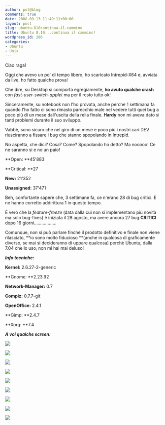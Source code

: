 ```yaml
---
author: pol@blog
comments: true
date: 2008-09-13 11:49:11+00:00
layout: post
slug: ubuntu-810continua-il-cammino
title: Ubuntu 8.10...continua il cammino!
wordpress_id: 286
categories:
- Ubuntu
- Unix
---
```


Ciao raga!

Oggi che avevo un po' di tempo libero, ho scaricato Intrepid-X64 e, avviata da live, ho fatto qualche prova!

Che dire, su Desktop si comporta egregiamente, **ho avuto qualche crash** con _fast-user-switch-applet_ ma per il resto tutto ok!

Sinceramente, su notebook non l'ho provata, anche perchè 1 settimana fa quando l'ho fatto ci sono rimasto parecchio male nel vedere tutti quei bug a poco più di un mese dall'uscita della rella finale. **Hardy** non mi aveva dato si tanti problemi durante il suo sviluppo.

Vabbè, sono sicuro che nel giro di un mese e poco più i nostri cari DEV riusciranno a fissare i bug che stanno spopolando in Intrepid.

No aspetta, che dici? Cosa? Come? Spopolando ho detto? Ma nooooo! Ce ne saranno si e no un paio!

**Open: **45'883

**Critical: **27

**New:** 21'352

**Unassigned:** 37'471

Beh, confortante sapere che, 3 settimane fa, ce n'erano 28 di bug critici. E ne hanno corretto addirittura 1 in questo tempo.

È vero che la _feature-freeze_ (data dalla cui non si implementano più novità ma solo bug-fixes) è iniziata il 28 agosto, ma avere ancora 27 bug **CRITICI** dopo 16 giorni..................

Comunque, non si può parlare finchè il prodotto definitivo e finale non viene rilasciato, **io sono molto fiducioso **(anche in qualcosa di graficamente diverso, se mai si decideranno di uppare qualcosa) perchè Ubuntu, dalla 7.04 che lo uso, non mi hai mai deluso!

_**Info tecniche:**_

**Kernel:** 2.6.27-2-generic

**Gnome: **2.23.92

**Network-Manager:** 0.7

**Compiz:** 0.7.7-git

**OpenOffice:** 2.4.1

**Gimp: **2.4.7

**Xorg: **7.4

_**A voi qualche screen:**_

[![](http://www.allfreeportal.com/imghost/thumbs/712405schermata.png)](http://www.allfreeportal.com/imghost/viewer.php?id=712405schermata.png)

[![](http://www.allfreeportal.com/imghost/thumbs/835926Screenshot.png)](http://www.allfreeportal.com/imghost/viewer.php?id=835926Screenshot.png)

[![](http://www.allfreeportal.com/imghost/thumbs/26668Screenshot-1.png)](http://www.allfreeportal.com/imghost/viewer.php?id=26668Screenshot-1.png)

[![](http://www.allfreeportal.com/imghost/thumbs/984150Screenshot-2.png)](http://www.allfreeportal.com/imghost/viewer.php?id=984150Screenshot-2.png)

[![](http://www.allfreeportal.com/imghost/thumbs/834132Screenshot-3.png)](http://www.allfreeportal.com/imghost/viewer.php?id=834132Screenshot-3.png)

[![](http://www.allfreeportal.com/imghost/thumbs/198521Screenshot23.png)](http://www.allfreeportal.com/imghost/viewer.php?id=198521Screenshot23.png)

[![](http://www.allfreeportal.com/imghost/thumbs/336378Screenshot-4.png)](http://www.allfreeportal.com/imghost/viewer.php?id=336378Screenshot-4.png)

[![](http://www.allfreeportal.com/imghost/thumbs/435789Screenshot-6.png)](http://www.allfreeportal.com/imghost/viewer.php?id=435789Screenshot-6.png)

[![](http://www.allfreeportal.com/imghost/thumbs/88851Screenshot-5.png)](http://www.allfreeportal.com/imghost/viewer.php?id=88851Screenshot-5.png)
